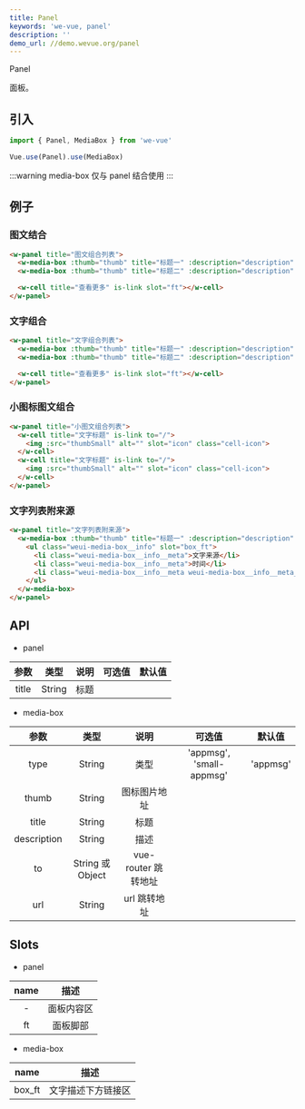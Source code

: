 ```yaml
---
title: Panel
keywords: 'we-vue, panel'
description: ''
demo_url: //demo.wevue.org/panel
---
```


Panel

面板。

## 引入

```js
import { Panel, MediaBox } from 'we-vue'

Vue.use(Panel).use(MediaBox)
```

:::warning
media-box 仅与 panel 结合使用
:::

## 例子

### 图文结合

```html
<w-panel title="图文组合列表">
  <w-media-box :thumb="thumb" title="标题一" :description="description" to="/"></w-media-box>
  <w-media-box :thumb="thumb" title="标题二" :description="description" to="/"></w-media-box>

  <w-cell title="查看更多" is-link slot="ft"></w-cell>
</w-panel>
```

### 文字组合

```html
<w-panel title="文字组合列表">
  <w-media-box :thumb="thumb" title="标题一" :description="description" to="/" type="text"></w-media-box>
  <w-media-box :thumb="thumb" title="标题二" :description="description" to="/" type="text"></w-media-box>

  <w-cell title="查看更多" is-link slot="ft"></w-cell>
</w-panel>
```

### 小图标图文组合

``` html
<w-panel title="小图文组合列表">
  <w-cell title="文字标题" is-link to="/">
    <img :src="thumbSmall" alt="" slot="icon" class="cell-icon">
  </w-cell>
  <w-cell title="文字标题" is-link to="/">
    <img :src="thumbSmall" alt="" slot="icon" class="cell-icon">
  </w-cell>
</w-panel>
```

### 文字列表附来源

```html
<w-panel title="文字列表附来源">
  <w-media-box :thumb="thumb" title="标题一" :description="description" to="/" type="text">
    <ul class="weui-media-box__info" slot="box_ft">
      <li class="weui-media-box__info__meta">文字来源</li>
      <li class="weui-media-box__info__meta">时间</li>
      <li class="weui-media-box__info__meta weui-media-box__info__meta_extra">其它信息</li>
    </ul>
  </w-media-box>
</w-panel>
```

## API

- panel

|   参数   |   类型    |   说明   | 可选值  |  默认值  |
| :----: | :-----: | :----: | :--: | :---: |
| title  | String  |  标题   |      |        |

- media-box

|   参数   |   类型    |   说明   | 可选值  |  默认值  |
| :----: | :-----: | :----: | :--: | :---: |
| type  | String  |  类型   |  'appmsg', 'small-appmsg'    |   'appmsg'     |
| thumb  | String  |  图标图片地址   |      |        |
| title  | String  |  标题   |      |        |
| description  | String  |  描述   |      |        |
| to  | String 或 Object  |  vue-router 跳转地址   |      |        |
| url  | String  |  url 跳转地址   |      |        |

## Slots

- panel

|   name   |   描述    |
| :----: | :-----: |
| -  | 面板内容区  |
| ft  | 面板脚部  |

- media-box

|   name   |   描述    |
| :----: | :-----: |
| box_ft  | 文字描述下方链接区  |
